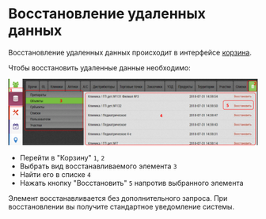 # Восстановление удаленных данных

Восстановление удаленных данных происходит в интерфейсе [корзина](database-trash.html).

Чтобы восстановить удаленные данные необходимо:

![](../images/database-trash.png)

  - Перейти в "Корзину" `1`, `2`
  - Выбрать вид восстанавливаемого элемента `3`
  - Найти его в списке `4`
  - Нажать кнопку "Восстановить" `5` напротив выбранного элемента
  
Элемент восстанавливается без дополнительного запроса.
При восстановлении вы получите стандартное уведомление системы.
